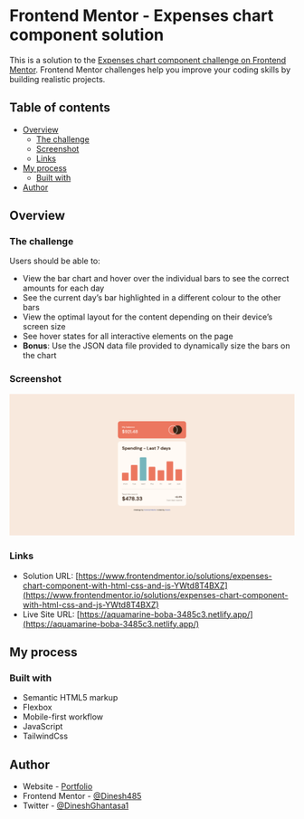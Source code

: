 # Frontend Mentor - Expenses chart component solution

This is a solution to the [Expenses chart component challenge on Frontend Mentor](https://www.frontendmentor.io/challenges/expenses-chart-component-e7yJBUdjwt). Frontend Mentor challenges help you improve your coding skills by building realistic projects. 

## Table of contents

- [Overview](#overview)
  - [The challenge](#the-challenge)
  - [Screenshot](#screenshot)
  - [Links](#links)
- [My process](#my-process)
  - [Built with](#built-with)
- [Author](#author)




## Overview

### The challenge

Users should be able to:

- View the bar chart and hover over the individual bars to see the correct amounts for each day
- See the current day’s bar highlighted in a different colour to the other bars
- View the optimal layout for the content depending on their device’s screen size
- See hover states for all interactive elements on the page
- **Bonus**: Use the JSON data file provided to dynamically size the bars on the chart

### Screenshot

![](./screenshot.png)



### Links

- Solution URL: [https://www.frontendmentor.io/solutions/expenses-chart-component-with-html-css-and-js-YWtd8T4BXZ](https://www.frontendmentor.io/solutions/expenses-chart-component-with-html-css-and-js-YWtd8T4BXZ)
- Live Site URL: [https://aquamarine-boba-3485c3.netlify.app/](https://aquamarine-boba-3485c3.netlify.app/)

## My process

### Built with

- Semantic HTML5 markup
- Flexbox
- Mobile-first workflow
- JavaScript
- TailwindCss



## Author

- Website - [Portfolio](https://kind-wing-81f39c.netlify.app/)
- Frontend Mentor - [@Dinesh485](https://www.frontendmentor.io/profile/Dinesh485)
- Twitter - [@DineshGhantasa1](https://twitter.com/DineshGhantasa1)



